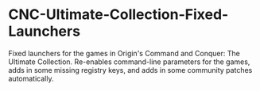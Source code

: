 # CNC-Ultimate-Collection-Fixed-Launchers
Fixed launchers for the games in Origin's Command and Conquer: The Ultimate Collection. Re-enables command-line parameters for the games, adds in some missing registry keys, and adds in some community patches automatically.
